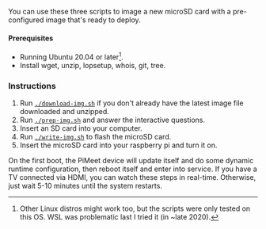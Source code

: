 You can use these three scripts to image a new microSD card with a pre-configured image that's ready to deploy.

#### Prerequisites
- Running Ubuntu 20.04 or later[^1].
- Install wget, unzip, lopsetup, whois, git, tree.

[^1]: Other Linux distros might work too, but the scripts were only tested on this OS. WSL was problematic last I tried it (in ~late 2020).

### Instructions
1. Run [`./download-img.sh`](./download-img.sh) if you don't already have the latest image file downloaded and unzipped.
1. Run [`./prep-img.sh`](./prep-img.sh) and answer the interactive questions.
1. Insert an SD card into your computer.
1. Run [`./write-img.sh`](./write-img.sh) to flash the microSD card.
1. Insert the microSD card into your raspberry pi and turn it on.

On the first boot, the PiMeet device will update itself and do some dynamic runtime configuration, then reboot itself and enter into service. If you have a TV connected via HDMI, you can watch these steps in real-time. Otherwise, just wait 5-10 minutes until the system restarts.
